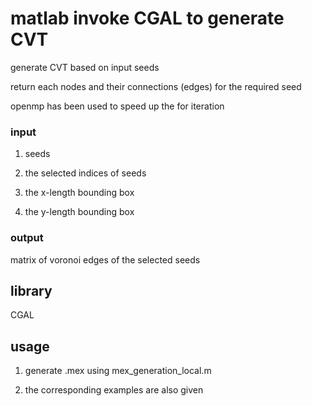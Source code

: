# matlab invoke CGAL to generate CVT

generate CVT based on input seeds

return each nodes and their connections (edges) for the required seed

openmp has been used to speed up the for iteration

### input

1. seeds

2. the selected indices of seeds
3. the x-length bounding box
4. the y-length bounding box

### output

matrix of voronoi edges of the selected seeds

## library

CGAL

## usage

1. generate .mex using mex_generation_local.m

2. the corresponding examples are also given

